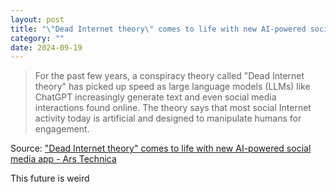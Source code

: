 ```yaml
---
layout: post
title: "\"Dead Internet theory\" comes to life with new AI-powered social media app"
category: ""
date: 2024-09-19
---
```


>For the past few years, a conspiracy theory called "Dead Internet theory" has picked up speed as large language models (LLMs) like ChatGPT increasingly generate text and even social media interactions found online. The theory says that most social Internet activity today is artificial and designed to manipulate humans for engagement.

Source: ["Dead Internet theory" comes to life with new AI-powered social media app - Ars Technica](https://arstechnica.com/information-technology/2024/09/dead-internet-theory-comes-to-life-with-new-ai-powered-social-media-app/)

This future is weird
